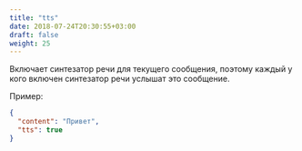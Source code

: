 ```yaml
---
title: "tts"
date: 2018-07-24T20:30:55+03:00
draft: false
weight: 25
---
```

Включает синтезатор речи для текущего сообщения, поэтому каждый у кого включен синтезатор речи услышат это сообщение.

Пример:

```json
{
  "content": "Привет",
  "tts": true
}
```
